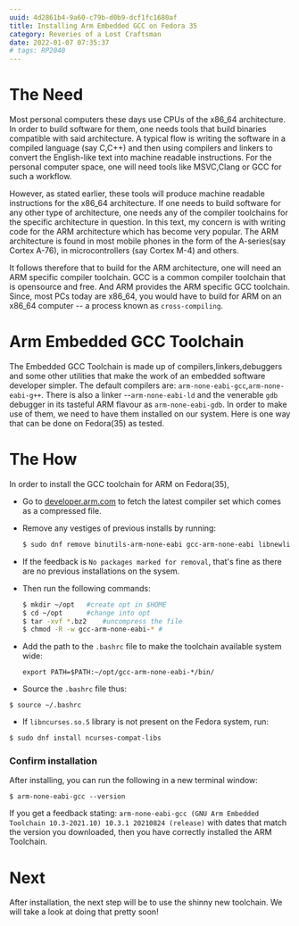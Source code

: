 ```yaml
---
uuid: 4d2861b4-9a60-c79b-d0b9-dcf1fc1680af
title: Installing Arm Embedded GCC on Fedora 35
category: Reveries of a Lost Craftsman
date: 2022-01-07 07:35:37
# tags: RP2040
---
```


# The Need
Most personal computers these days use CPUs of the x86_64 architecture. In order to build software for them, one needs tools that build binaries compatible with said architecture. A typical flow is writing the software in a compiled language (say C,C++) and then using compilers and linkers to convert the English-like text into machine readable instructions. For the personal computer space, one will need tools like MSVC,Clang or GCC for such a workflow. 

However, as stated earlier, these tools will produce machine readable instructions for the x86_64 architecture. If one needs to build software for any other type of architecture, one needs any of the compiler toolchains for the specific architecture in question. In this text, my concern is with writing code for the ARM architecture which has become very popular. The ARM architecture is found in most mobile phones in the form of the A-series(say Cortex A-76), in microcontrollers (say Cortex M-4) and others.

It follows therefore that to build for the ARM architecture, one will need an ARM specific compiler toolchain. GCC is a common compiler toolchain that is opensource and free. And ARM provides the ARM specific GCC toolchain.
Since, most PCs today are x86_64, you would have to build for ARM on an x86_64 computer -- a process known as ```cross-compiling```.

# Arm Embedded GCC Toolchain
The Embedded GCC Toolchain is made up of compilers,linkers,debuggers and some other utilities that make the work of an embedded software developer simpler.
The default compilers are: ```arm-none-eabi-gcc```,```arm-none-eabi-g++```. There is also a linker --```arm-none-eabi-ld``` and the venerable ```gdb``` debugger in its tasteful ARM flavour as ```arm-none-eabi-gdb```.
In order to make use of them, we need to have them installed on our system. Here is one way that can be done on Fedora(35) as tested.

# The How
In order to install the GCC toolchain for ARM on Fedora(35),
- Go to [developer.arm.com](https://developer.arm.com/tools-and-software/open-source-software/developer-tools/gnu-toolchain/gnu-rm/downloads#) to fetch the latest compiler set which comes as a compressed file.
- Remove any vestiges of previous installs by running:
    ```bash
    $ sudo dnf remove binutils-arm-none-eabi gcc-arm-none-eabi libnewlib-arm-none-eabi
    ```
- If the feedback is ```No packages marked for removal```, that's fine as there are no previous installations on the sysem.
- Then run the following commands:
    ```bash
    $ mkdir ~/opt   #create opt in $HOME
    $ cd ~/opt      #change into opt
    $ tar -xvf *.bz2    #uncompress the file
    $ chmod -R -w gcc-arm-none-eabi-* #
    ```
    <!-- The command on line 3 extracts the compressed file. Make sure the file name in the command matches the file name of the file you downloaded. It may end in `.bz2` as in the example or others like `.tar.xz` or `.tar`. -->

- Add the path to the ```.bashrc``` file to make the toolchain available system wide:
    ```
    export PATH=$PATH:~/opt/gcc-arm-none-eabi-*/bin/
    ```
- Source the ```.bashrc``` file thus:
```
$ source ~/.bashrc
```
- If ```libncurses.so.5``` library is not present on the Fedora system, run:
```bash
$ sudo dnf install ncurses-compat-libs
```

### Confirm installation
After installing, you can run the following in a new terminal window:
```
$ arm-none-eabi-gcc --version
```
If you get a feedback stating:
```arm-none-eabi-gcc (GNU Arm Embedded Toolchain 10.3-2021.10) 10.3.1 20210824 (release)``` with dates that match the version you downloaded, then you have correctly installed the ARM Toolchain.


<!-- It is possible the `arm-none-eabi-gdb` will complain about paths to a specific Python version(Python 3.8 in my case) depending on the version of the toolchain you grab. To fix this, add those paths to your `.bashrc` file thus:
```sh
export PYTHONPATH=/usr/lib64/python3.8
export PYTHONHOME=/usr/lib64/

``` -->

# Next 
After installation, the next step will be to use the shinny new toolchain. We will take a look at doing that pretty soon! 

